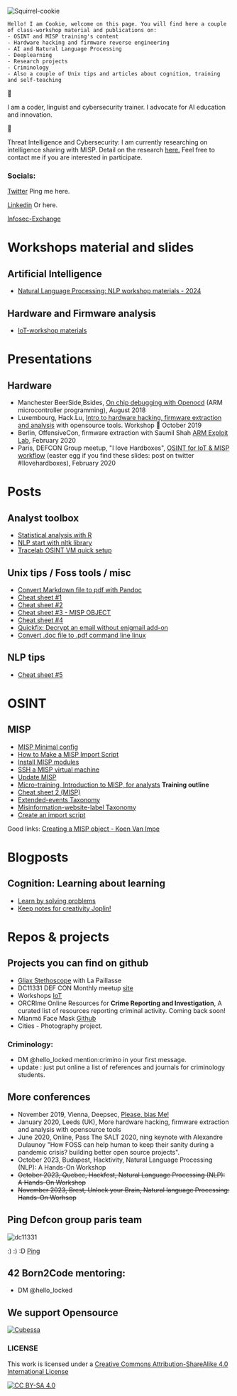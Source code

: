 ![Squirrel-cookie](/pictures/squirrel-cookie.png)

```
Hello! I am Cookie, welcome on this page. You will find here a couple of class-workshop material and publications on:
- OSINT and MISP training's content
- Hardware hacking and firmware reverse engineering
- AI and Natural Language Processing
- Deeplearning
- Research projects
- Criminology
- Also a couple of Unix tips and articles about cognition, training and self-teaching

```
🍪

I am a coder, linguist and cybersecurity trainer. I advocate for AI education and innovation.

🥠

Threat Intelligence and Cybersecurity: I am currently researching on intelligence sharing with MISP. Detail on the research [here.](research-project-misp.md) Feel free to contact me if you are interested in participate.


### Socials:

[Twitter](https://www.twitter.com/hello_locked) Ping me here.

[Linkedin](https://www.linkedin.com/in/paulinebourmeau)  Or here.

[Infosec-Exchange](https://infosec.exchange/@C00kie_two) 


# Workshops material and slides


## Artificial Intelligence

- [Natural Language Processing: NLP workshop materials - 2024](https://github.com/C00kie-/nlp-workshops)
   
## Hardware and Firmware analysis

- [IoT-workshop materials](https://github.com/C00kie-/IoT-workshop-materials)
  






# Presentations
  
## Hardware

- Manchester BeerSide,Bsides, [On chip debugging with Openocd](ARM_microcontroller_programming) (ARM microcontroller programming), August 2018
- Luxembourg, Hack.Lu, [Intro to hardware hacking, firmware extraction and analysis](https://cfp.hack.lu/hacklu19/talk/8YR7UM/) with opensource tools. Workshop :wrench: October 2019
- Berlin, OffensiveCon, firmware extraction with Saumil Shah [ARM Exploit Lab](https://www.offensivecon.org/trainings/2018/the-arm-iot-exploit-laboratory-saumil-shah.html), February 2020
- Paris, DEFCON Group meetup, "I love Hardboxes", [OSINT for IoT & MISP workflow](https://squirrel.lu) (easter egg if you find these slides: post on twitter #Ilovehardboxes), February 2020


# Posts

## Analyst toolbox
- [Statistical analysis with R](./statistics-with-R)
- [NLP start with nltk library](./NLP-start-with-nltk)
- [Tracelab OSINT VM quick setup](./Tracelabs-OSINT-VM-quick-setup)
  
## Unix tips / Foss tools / misc
- [Convert Markdown file to pdf with Pandoc](./convert-markdown-file-to-pdf)
- [Cheat sheet #1](./cheat-sheet-1)
- [Cheat sheet #2](./cheat-sheet-2)
- [Cheat sheet #3 - MISP OBJECT](./cheat-sheet-3)
- [Cheat sheet #4](./cheat-sheet-4)
- [Quickfix: Decrypt an email without enigmail add-on](./decrypt-an-email-without-add-on)
- [Convert .doc file to .pdf command line linux](./doc-to-pdf)

## NLP tips
- [Cheat sheet #5](./cheat-sheet-5)

# OSINT

## MISP
- [MISP Minimal config](./MISP-minimal-config)
- [How to Make a MISP Import Script](https://www.misp-project.org/2020/09/30/How-To-Make-A-MISP-Import-Script.html)
- [Install MISP modules](./install-misp-modules)
- [SSH a MISP virtual machine](./ssh-misp-vm)
- [Update MISP](./update-misp)
- [Micro-training, Introduction to MISP, for analysts](./intro-to-misp) **Training outline**
- [Cheat sheet 2 (MISP)](./cheat-sheet-2)
- [Extended-events Taxonomy](https://www.misp-project.org/taxonomies.html#_extended_event)
- [Misinformation-website-label Taxonomy](https://www.misp-project.org/taxonomies.html#_misinformation_website_label)
- [Create an import script](https://www.misp-project.org/authors/Pauline-Bourmeau/)

Good links:
[Creating a MISP object - Koen Van Impe](https://www.misp-project.org/2021/03/17/MISP-Objects-101.html/)



# Blogposts

## Cognition: Learning about learning
- [Learn by solving problems](./learn-the-techniques)
- [Keep notes for creativity Joplin!](./keeping-notes-for-creativity)

# Repos & projects

## Projects you can find on github
- [Gliax Stethoscope](https://github.com/GliaX/Stethoscope) with La Paillasse
- DC11331 DEF CON Monthly meetup [site](https://www.dc11331.com)
- Workshops [IoT](https://github.com/C00kie-/workshop-materials)
- ORCRIme Online Resources for **Crime Reporting and Investigation**, A curated list of resources reporting criminal activity.  Coming back soon!
- Mianmö Face Mask [Github](https://github.com/Mianmo-project/mask-models)
- Cities - Photography project.

### Criminology:
- DM @hello_locked mention:crimino in your first message.
- update : just put online a list of references and journals for criminology students.

## More conferences
- November 2019, Vienna, Deepsec, [Please, bias Me!](https://blog.deepsec.net/roots-2019-invited-talk-please-bias-me-pauline-bourmeau/)
- January 2020, Leeds (UK), More hardware hacking, firmware extraction and analysis with opensource tools
- June 2020, Online, Pass The SALT 2020, ning keynote with Alexandre Dulaunoy "How FOSS can help human to keep their sanity during a pandemic crisis? building better open source projects".
- October 2023, Budapest, Hacktivity, Natural Language Processing (NLP): A Hands-On Workshop
- ~~October 2023, Quebec, Hackfest, Natural Language Processing (NLP): A Hands-On Workshop~~
- ~~November 2023, Brest, Unlock your Brain, Natural language Processing: Hands-On Worhsop~~
  

## Ping Defcon group paris team

![dc11331](/pictures/df.png)

:) :) :D 
[Ping](https://www.dc11331.com)


## 42 Born2Code mentoring:
- DM @hello_locked

## We support Opensource 

[![Cubessa](pictures/logo_color_red_no_text_black.jpg)](https://www.cubessa.com)



### LICENSE 
This work is licensed under a [Creative Commons Attribution-ShareAlike 4.0 International License](./LICENSE)

[![CC BY-SA 4.0][cc-by-sa-image]][cc-by-sa]

[cc-by-sa]: http://creativecommons.org/licenses/by-sa/4.0/

[cc-by-sa-image]: https://licensebuttons.net/l/by-sa/4.0/88x31.png

[cc-by-sa-shield]: https://img.shields.io/badge/License-CC%20BY--SA%204.0-lightgrey.svg




